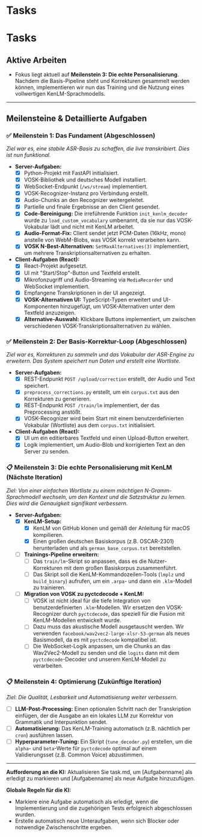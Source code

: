 # Tasks
# Tasks

## Aktive Arbeiten

- Fokus liegt aktuell auf **Meilenstein 3: Die echte Personalisierung**. Nachdem die Basis-Pipeline steht und Korrekturen gesammelt werden können, implementieren wir nun das Training und die Nutzung eines vollwertigen KenLM-Sprachmodells.

---

## Meilensteine & Detaillierte Aufgaben

### ✅ Meilenstein 1: Das Fundament (Abgeschlossen)

*Ziel war es, eine stabile ASR-Basis zu schaffen, die live transkribiert. Dies ist nun funktional.*

-   **Server-Aufgaben:**
    -   [x] Python-Projekt mit FastAPI initialisiert.
    -   [x] VOSK-Bibliothek und deutsches Modell installiert.
    -   [x] WebSocket-Endpunkt (`/ws/stream`) implementiert.
    -   [x] VOSK-Recognizer-Instanz pro Verbindung erstellt.
    -   [x] Audio-Chunks an den Recognizer weitergeleitet.
    -   [x] Partielle und finale Ergebnisse an den Client gesendet.
    -   [x] **Code-Bereinigung:** Die irreführende Funktion `init_kenlm_decoder` wurde zu `load_custom_vocabulary` umbenannt, da sie nur das VOSK-Vokabular lädt und nicht mit KenLM arbeitet.
    -   [x] **Audio-Format-Fix:** Client sendet jetzt PCM-Daten (16kHz, mono) anstelle von WebM-Blobs, was VOSK korrekt verarbeiten kann.
    -   [x] **VOSK N-Best-Alternativen:** `SetMaxAlternatives(3)` implementiert, um mehrere Transkriptionsalternativen zu erhalten.
-   **Client-Aufgaben (React):**
    -   [x] React-Projekt aufgesetzt.
    -   [x] UI mit "Start/Stop"-Button und Textfeld erstellt.
    -   [x] Mikrofonzugriff und Audio-Streaming via `MediaRecorder` und WebSocket implementiert.
    -   [x] Empfangene Transkriptionen in der UI angezeigt.
    -   [x] **VOSK-Alternativen UI:** TypeScript-Typen erweitert und UI-Komponenten hinzugefügt, um VOSK-Alternativen unter dem Textfeld anzuzeigen.
    -   [x] **Alternative-Auswahl:** Klickbare Buttons implementiert, um zwischen verschiedenen VOSK-Transkriptionsalternativen zu wählen.

### ✅ Meilenstein 2: Der Basis-Korrektur-Loop (Abgeschlossen)

*Ziel war es, Korrekturen zu sammeln und das Vokabular der ASR-Engine zu erweitern. Das System speichert nun Daten und erstellt eine Wortliste.*

-   **Server-Aufgaben:**
    -   [x] REST-Endpunkt `POST /upload/correction` erstellt, der Audio und Text speichert.
    -   [x] `preprocess_corrections.py` erstellt, um ein `corpus.txt` aus den Korrekturen zu generieren.
    -   [x] REST-Endpunkt `POST /train/lm` implementiert, der das Preprocessing anstößt.
    -   [x] VOSK-Recognizer wird beim Start mit einem benutzerdefinierten Vokabular (Wortliste) aus dem `corpus.txt` initialisiert.
-   **Client-Aufgaben (React):**
    -   [x] UI um ein editierbares Textfeld und einen Upload-Button erweitert.
    -   [x] Logik implementiert, um Audio-Blob und korrigierten Text an den Server zu senden.

### 📋 Meilenstein 3: Die echte Personalisierung mit KenLM (Nächste Iteration)

*Ziel: Von einer einfachen Wortliste zu einem mächtigen N-Gramm-Sprachmodell wechseln, um den Kontext und die Satzstruktur zu lernen. Dies wird die Genauigkeit signifikant verbessern.*

-   **Server-Aufgaben:**
    -   [x] **KenLM-Setup:**
        -   [x] KenLM von GitHub klonen und gemäß der Anleitung für macOS kompilieren.
        -   [x] Einen großen deutschen Basiskorpus (z.B. OSCAR-2301) herunterladen und als `german_base_corpus.txt` bereitstellen.
    -   [ ] **Trainings-Pipeline erweitern:**
        -   [ ] Das `train/lm`-Skript so anpassen, dass es die Nutzer-Korrekturen mit dem großen Basiskorpus zusammenführt.
        -   [ ] Das Skript soll die KenLM-Kommandozeilen-Tools (`lmplz` und `build_binary`) aufrufen, um ein `.arpa`- und dann ein `.klm`-Modell zu trainieren.
    -   [ ] **Migration von VOSK zu pyctcdecode + KenLM:**
        -   [ ] VOSK ist nicht ideal für die tiefe Integration von benutzerdefinierten `.klm`-Modellen. Wir ersetzen den VOSK-Recognizer durch `pyctcdecode`, das speziell für die Fusion mit KenLM-Modellen entwickelt wurde.
        -   [ ] Dazu muss das akustische Modell ausgetauscht werden. Wir verwenden `facebook/wav2vec2-large-xlsr-53-german` als neues Basismodell, da es mit `pyctcdecode` kompatibel ist.
        -   [ ] Die WebSocket-Logik anpassen, um die Chunks an das Wav2Vec2-Modell zu senden und die `logits` dann mit dem `pyctcdecode`-Decoder und unserem KenLM-Modell zu verarbeiten.

### 📋 Meilenstein 4: Optimierung (Zukünftige Iteration)

*Ziel: Die Qualität, Lesbarkeit und Automatisierung weiter verbessern.*

-   [ ] **LLM-Post-Processing:** Einen optionalen Schritt nach der Transkription einfügen, der die Ausgabe an ein lokales LLM zur Korrektur von Grammatik und Interpunktion sendet.
-   [ ] **Automatisierung:** Das KenLM-Training automatisch (z.B. nächtlich per `cron`) ausführen lassen.
-   [ ] **Hyperparameter-Tuning:** Ein Skript (`tune_decoder.py`) erstellen, um die `alpha`- und `beta`-Werte für `pyctcdecode` optimal auf einem Validierungsset (z.B. Common Voice) abzustimmen.

---

**Aufforderung an die KI:**
Aktualisieren Sie task.md, um [Aufgabenname] als erledigt zu markieren und [Aufgabenname] als neue Aufgabe hinzuzufügen.

**Globale Regeln für die KI:**
-   Markiere eine Aufgabe automatisch als erledigt, wenn die Implementierung und die zugehörigen Tests erfolgreich abgeschlossen wurden.
-   Erstelle automatisch neue Unteraufgaben, wenn sich Blocker oder notwendige Zwischenschritte ergeben.

